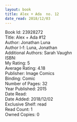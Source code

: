 ```yaml
---
layout: book
title: Alex + Ada  no. 12
date_read: 2018/12/03
---
```


Book Id: 23928272<br />
Title: Alex + Ada #12<br />
Author: Jonathan Luna<br />
Author l-f: Luna, Jonathan<br />
Additional Authors: Sarah Vaughn<br />
ISBN: <br />
My Rating: 5<br />
Average Rating: 4.18<br />
Publisher: Image Comics <br />
Binding: Comic<br />
Number of Pages: 32<br />
Year Published: 2015<br />
Date Read: <br />
Date Added: 2018/12/02<br />
Exclusive Shelf: read<br />
Read Count: 1<br />
Owned Copies: 0<br />

